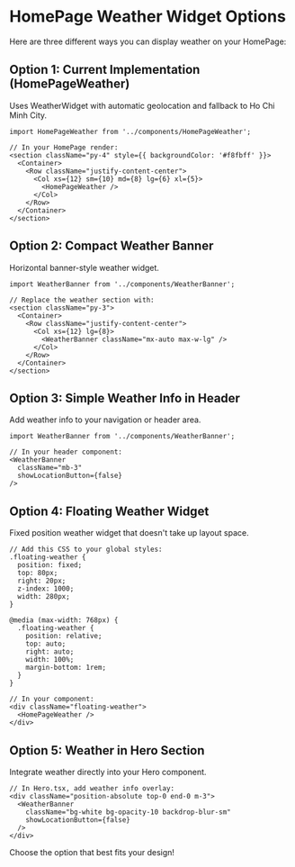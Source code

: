 # HomePage Weather Widget Options

Here are three different ways you can display weather on your HomePage:

## Option 1: Current Implementation (HomePageWeather)
Uses WeatherWidget with automatic geolocation and fallback to Ho Chi Minh City.

```tsx
import HomePageWeather from '../components/HomePageWeather';

// In your HomePage render:
<section className="py-4" style={{ backgroundColor: '#f8fbff' }}>
  <Container>
    <Row className="justify-content-center">
      <Col xs={12} sm={10} md={8} lg={6} xl={5}>
        <HomePageWeather />
      </Col>
    </Row>
  </Container>
</section>
```

## Option 2: Compact Weather Banner
Horizontal banner-style weather widget.

```tsx
import WeatherBanner from '../components/WeatherBanner';

// Replace the weather section with:
<section className="py-3">
  <Container>
    <Row className="justify-content-center">
      <Col xs={12} lg={8}>
        <WeatherBanner className="mx-auto max-w-lg" />
      </Col>
    </Row>
  </Container>
</section>
```

## Option 3: Simple Weather Info in Header
Add weather info to your navigation or header area.

```tsx
import WeatherBanner from '../components/WeatherBanner';

// In your header component:
<WeatherBanner 
  className="mb-3" 
  showLocationButton={false} 
/>
```

## Option 4: Floating Weather Widget
Fixed position weather widget that doesn't take up layout space.

```tsx
// Add this CSS to your global styles:
.floating-weather {
  position: fixed;
  top: 80px;
  right: 20px;
  z-index: 1000;
  width: 280px;
}

@media (max-width: 768px) {
  .floating-weather {
    position: relative;
    top: auto;
    right: auto;
    width: 100%;
    margin-bottom: 1rem;
  }
}

// In your component:
<div className="floating-weather">
  <HomePageWeather />
</div>
```

## Option 5: Weather in Hero Section
Integrate weather directly into your Hero component.

```tsx
// In Hero.tsx, add weather info overlay:
<div className="position-absolute top-0 end-0 m-3">
  <WeatherBanner 
    className="bg-white bg-opacity-10 backdrop-blur-sm" 
    showLocationButton={false}
  />
</div>
```

Choose the option that best fits your design!